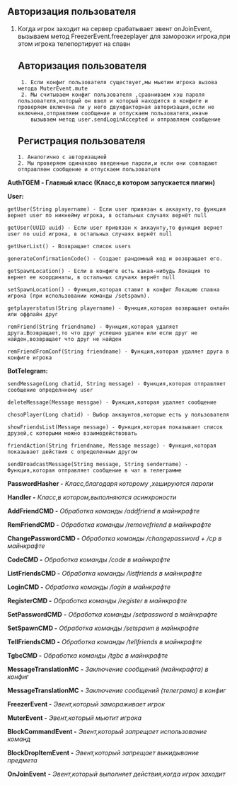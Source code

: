 ## Авторизация пользователя
1. Когда игрок заходит на сервер срабатывает эвент onJoinEvent, вызываем метод FreezerEvent.freezeplayer для заморозки игрока,при этом игрока телепортирует на спавн
    ## Авторизация пользователя
        1. Если конфиг пользователя существует,мы мьютим игрока вызова метода MuterEvent.mute
        2. Мы считываем конфиг пользователя ,сравниваем хэш пароля пользователя,который он ввел и который находится в конфиге и проверяем включена ли у него двухфакторная авторизация,если не включена,отправляем сообщение и отпускаем пользователя,иначе
           вызываем метод user.sendLoginAccepted и отправляем сообщение 
    ## Регистрация пользователя
       1. Аналогично с авторизацией
       2. Мы проверяем одинаково введенные пароли,и если они совпадают отправляем сообщение и отпускаем пользователя

**AuthTGEM - Главный класс (Класс,в котором запускается плагин)**

**User:**

    getUser(String playername) - Если user привязан к аккаунту,то функция вернет user по никнейму игрока, в остальных случаях вернёт null

    getUser(UUID uuid) - Если user привязан к аккаунту,то функция вернет user по uuid игрока, в остальных случаях вернёт null

    getUserList() - Возвращает список users

    generateConfirmationCode() - Cоздает рандомный код и возвращает его. 

    getSpawnLocation() - Если в конфиге есть какая-нибудь Локация то вернет ее координаты, в остальных случаях вернёт null

    setSpawnLocation() - Функция,которая ставит в конфиг Локацию спавна игрока (при использовании команды /setspawn).

    getplayerstatus(String playername) - Функция,которая возвращает онлайн или оффлайн друг

    remFriend(String friendname) - Функция,которая удаляет друга.Возвращает,то что друг успешно удален или если друг не найден,возвращает что друг не найден

    remFriendFromConf(String friendname) - Функция,которая удаляет друга в конфиге игрока

**BotTelegram:**

    sendMessage(Long chatid, String message) - Функция,которая отправляет сообщение определнному user

    deleteMessage(Message messgae) - Функция,которая удаляет сообщение

    chosoPlayer(Long chatid) - Выбор аккаунтов,которые есть у пользователя

    showFriendsList(Message message) - Функция,которая показывает список друзей,с которыми можно взаимодействовать

    friendAction(String friendname, Message message) - Функция,которая показывает действия с определенным другом

    sendBroadcastMessage(String message, String sendername) - Функция,которая отправляет сообщение в чат в телеграмме

**PasswordHasher -** _Класс,благодаря которому ,хешируются пароли_

**Handler -** _Класс,в котором,выполняются асинхроности_

**AddFriendCMD -** _Обработка команды /addfriend в майнкрафте_

**RemFriendCMD -** _Обработка команды /removefriend в майнкрафте_

**ChangePasswordCMD -** _Обработка команды /changepassword + /cp в майнкрафте_

**CodeCMD -** _Обработка команды /code в майнкрафте_

**ListFriendsCMD -** _Обработка команды /listfriends в майнкрафте_

**LoginCMD -** _Обработка команды /login в майнкрафте_

**RegisterCMD -** _Обработка команды /register в майнкрафте_

**SetPasswordCMD** **-** _Обработка команды /setpassword в майнкрафте_

**SetSpawnCMD -** _Обработка команды /setspawn в майнкрафте_

**TellFriendsCMD -** _Обработка команды /tellfriends в майнкрафте_

**TgbcCMD -** _Обработка команды /tgbc в майнкрафте_

**MessageTranslationMC** **-** _Заключение сообщений (майнкрафта) в конфиг_

**MessageTranslationMC** **-** _Заключение сообщений (телеграма) в конфиг_

**FreezerEvent -** _Эвент,который замораживает игрок_

**MuterEvent -** _Эвент,который мьютит игрока_

**BlockCommandEvent -** _Эвент,который запрещает использование команд_

**BlockDropItemEvent -** _Эвент,который запрещает выкидывание предмета_

**OnJoinEvent** **-** _Эвент,который выполняет действия,когда игрок заходит_
